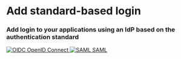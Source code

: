 <div class="center-all">
  <h1>Add standard-based login</h1>
  <h3>Add login to your applications using an IdP based on the authentication standard</h3>

  <div class="cards-container">
    <a href="../../../guides/authentication/standard-based-login/add-oidc-idp-login" class="card square">
      <img src="../../../assets/img/logo/oidc-logo.svg" alt="OIDC" />
      <span>OpenID Connect</span>
    </a>
    <a href="../../../guides/authentication/standard-based-login/add-saml-idp-login" class="card square">
      <img src="../../../assets/img/logo/saml-logo.svg" alt="SAML" />
      <span>SAML</span>
    </a>
  </div>
</div>
